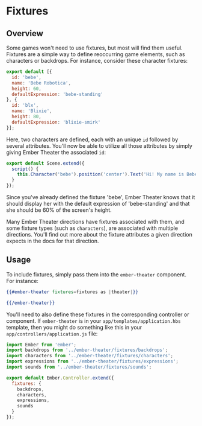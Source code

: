 # Fixtures

## Overview

Some games won't need to use fixtures, but most will find them useful. Fixtures are a simple way to define reoccurring game elements, such as characters or backdrops. For instance, consider these character fixtures:

```js
export default [{
  id: 'bebe',
  name: 'Bebe Robotica',
  height: 60,
  defaultExpression: 'bebe-standing'
}, {
  id: 'blx',
  name: 'Blixie',
  height: 80,
  defaultExpression: 'blixie-smirk'
}];
```

Here, two characters are defined, each with an unique `id` followed by several attributes. You'll now be able to utilize all those attributes by simply giving Ember Theater the associated `id`:

```js
export default Scene.extend({
  script() {
    this.Character('bebe').position('center').Text('Hi! My name is Bebe!');
  }
});
```

Since you've already defined the fixture 'bebe', Ember Theater knows that it should display her with the default expression of 'bebe-standing' and that she should be 60% of the screen's height.

Many Ember Theater directions have fixtures associated with them, and some fixture types (such as `characters`), are associated with multiple directions. You'll find out more about the fixture attributes a given direction expects in the docs for that direction.

## Usage

To include fixtures, simply pass them into the `ember-theater` component. For instance:

```hbs
{{#ember-theater fixtures=fixtures as |theater|}}

{{/ember-theater}}
```

You'll need to also define these fixtures in the corresponding controller or component. If `ember-theater` is in your `app/templates/application.hbs` template, then you might do something like this in your `app/controllers/application.js` file:

```js
import Ember from 'ember';
import backdrops from '../ember-theater/fixtures/backdrops';
import characters from '../ember-theater/fixtures/characters';
import expressions from '../ember-theater/fixtures/expressions';
import sounds from '../ember-theater/fixtures/sounds';

export default Ember.Controller.extend({
  fixtures: {
    backdrops,
    characters,
    expressions,
    sounds
  }
});
```

